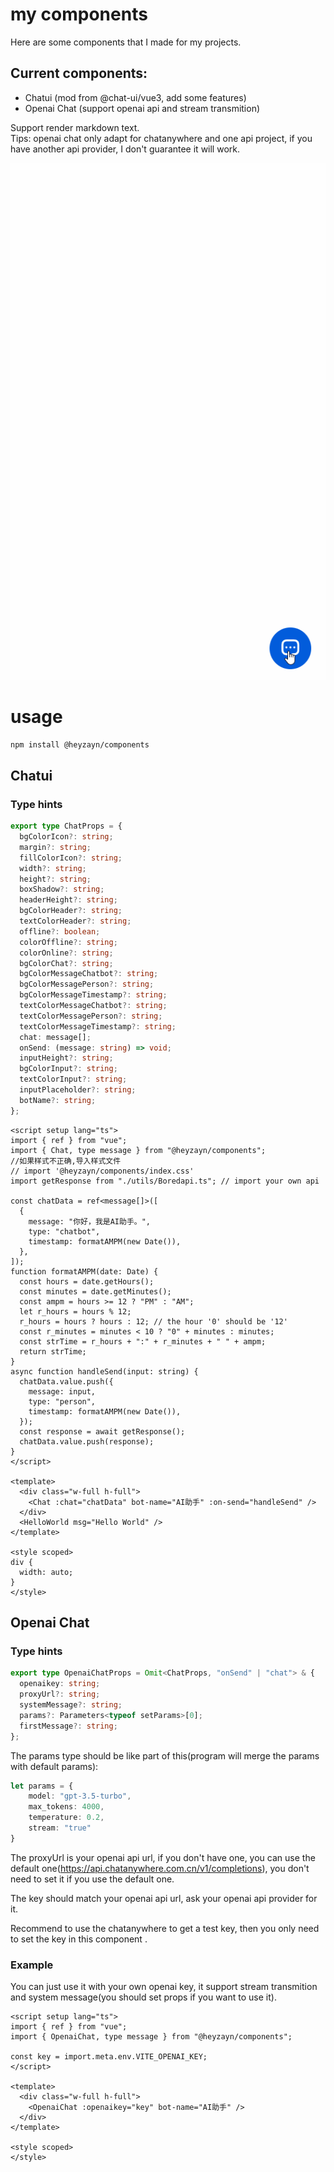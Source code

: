 # my components
Here are some components that I made for my projects.

## Current components:

- Chatui (mod from @chat-ui/vue3, add some features)
- Openai Chat (support openai api and stream transmition)  

Support render markdown text.  
Tips: openai chat only adapt for chatanywhere and one api project, if you have another api provider, I don't guarantee it will work.

![Openai Chat](https://github.com/DSYZayn/components/blob/main/public/examples_public/example.gif)

# usage

```sh
npm install @heyzayn/components
```

## Chatui
### Type hints
```typescript
export type ChatProps = {
  bgColorIcon?: string;
  margin?: string;
  fillColorIcon?: string;
  width?: string;
  height?: string;
  boxShadow?: string;
  headerHeight?: string;
  bgColorHeader?: string;
  textColorHeader?: string;
  offline?: boolean;
  colorOffline?: string;
  colorOnline?: string;
  bgColorChat?: string;
  bgColorMessageChatbot?: string;
  bgColorMessagePerson?: string;
  bgColorMessageTimestamp?: string;
  textColorMessageChatbot?: string;
  textColorMessagePerson?: string;
  textColorMessageTimestamp?: string;
  chat: message[];
  onSend: (message: string) => void;
  inputHeight?: string;
  bgColorInput?: string;
  textColorInput?: string;
  inputPlaceholder?: string;
  botName?: string;
};
```
```vue
<script setup lang="ts">
import { ref } from "vue";
import { Chat, type message } from "@heyzayn/components";
//如果样式不正确,导入样式文件
// import '@heyzayn/components/index.css'
import getResponse from "./utils/Boredapi.ts"; // import your own api

const chatData = ref<message[]>([
  {
    message: "你好，我是AI助手。",
    type: "chatbot",
    timestamp: formatAMPM(new Date()),
  },
]);
function formatAMPM(date: Date) {
  const hours = date.getHours();
  const minutes = date.getMinutes();
  const ampm = hours >= 12 ? "PM" : "AM";
  let r_hours = hours % 12;
  r_hours = hours ? hours : 12; // the hour '0' should be '12'
  const r_minutes = minutes < 10 ? "0" + minutes : minutes;
  const strTime = r_hours + ":" + r_minutes + " " + ampm;
  return strTime;
}
async function handleSend(input: string) {
  chatData.value.push({
    message: input,
    type: "person",
    timestamp: formatAMPM(new Date()),
  });
  const response = await getResponse();
  chatData.value.push(response);
}
</script>

<template>
  <div class="w-full h-full">
    <Chat :chat="chatData" bot-name="AI助手" :on-send="handleSend" />
  </div>
  <HelloWorld msg="Hello World" />
</template>

<style scoped>
div {
  width: auto;
}
</style>
```

## Openai Chat
### Type hints
```typescript
export type OpenaiChatProps = Omit<ChatProps, "onSend" | "chat"> & {
  openaikey: string;
  proxyUrl?: string;
  systemMessage?: string;
  params?: Parameters<typeof setParams>[0];
  firstMessage?: string;
};
```
The params type should be like part of this(program will merge the params with default params):
```typescript
let params = {
    model: "gpt-3.5-turbo",
    max_tokens: 4000,
    temperature: 0.2,
    stream: "true"
}
```
The proxyUrl is your openai api url, if you don't have one, you can use the default one(https://api.chatanywhere.com.cn/v1/completions), you don't need to set it if you use the default one.

The key should match your openai api url, ask your openai api provider for it.

Recommend to use the chatanywhere to get a test key, then you only need to set the key in this component .

### Example
You can just use it with your own openai key, it support stream transmition and system message(you should set props if you want to use it).

```vue
<script setup lang="ts">
import { ref } from "vue";
import { OpenaiChat, type message } from "@heyzayn/components";

const key = import.meta.env.VITE_OPENAI_KEY;
</script>

<template>
  <div class="w-full h-full">
    <OpenaiChat :openaikey="key" bot-name="AI助手" />
  </div>
</template>

<style scoped>
</style>
```
